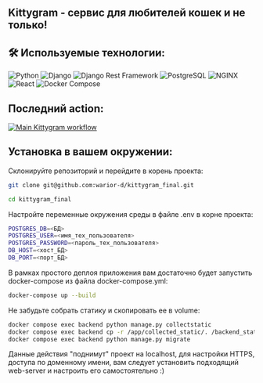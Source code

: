 ## Kittygram - сервис для любителей кошек и не только!


## 🛠 Используемые технологии:

![Python](https://img.shields.io/badge/Python-blue?style=for-the-badge&logo=python)
![Django](https://img.shields.io/badge/Django-green?style=for-the-badge&logo=django)
![Django Rest Framework](https://img.shields.io/badge/DRF-blue?style=for-the-badge&logo=django)
![PostgreSQL](https://img.shields.io/badge/PostgreSQL-blue?style=for-the-badge&logo=postgresql)
![NGINX](https://img.shields.io/badge/Nginx-brightgreen?style=for-the-badge&logo=nginx)
![React](https://img.shields.io/badge/React-blue?style=for-the-badge&logo=react)
![Docker Compose](https://img.shields.io/badge/Docker_Compose-blue?style=for-the-badge&logo=docker)

## Последний action:

[![Main Kittygram workflow](https://github.com/warior-d/kittygram_final/actions/workflows/main.yml/badge.svg?branch=main)](https://github.com/warior-d/kittygram_final/actions/workflows/main.yml)

## Установка в вашем окружении:

Склонируйте репозиторий и перейдите в корень проекта:

```bash
git clone git@github.com:warior-d/kittygram_final.git

cd kittygram_final
```

Настройте переменные окружения среды в файле .env в корне проекта:

```bash
POSTGRES_DB=<БД>
POSTGRES_USER=<имя_тех_пользователя>
POSTGRES_PASSWORD=<пароль_тех_пользователя>
DB_HOST=<хост_БД>
DB_PORT=<порт_БД>
```

В рамках простого деплоя приложения вам достаточно будет запустить docker-compose из файла docker-compose.yml:

```bash
docker-compose up --build
```

Не забудьте собрать статику и скопировать ее в volume:

```bash
docker compose exec backend python manage.py collectstatic
docker compose exec backend cp -r /app/collected_static/. /backend_static/static/
docker compose exec backend python manage.py migrate 
```

Данные действия "поднимут" проект на localhost, для настройки HTTPS, доступа по доменному имени, вам следует установить подходящий web-server и настроить его самостоятельно :)

